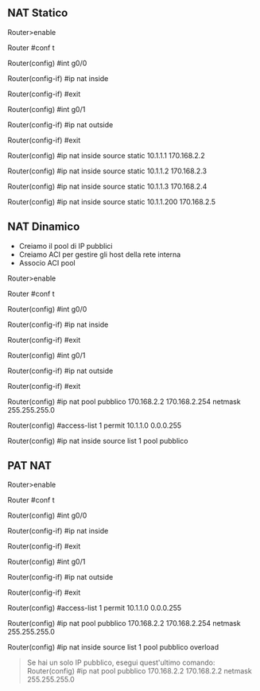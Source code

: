 ﻿## NAT Statico
Router>enable

Router #conf t

Router(config) #int g0/0

Router(config-if) #ip nat inside

Router(config-if) #exit

Router(config) #int g0/1

Router(config-if) #ip nat outside

Router(config-if) #exit

Router(config) #ip nat inside source static 10.1.1.1 170.168.2.2

Router(config) #ip nat inside source static 10.1.1.2 170.168.2.3

Router(config) #ip nat inside source static 10.1.1.3 170.168.2.4

Router(config) #ip nat inside source static 10.1.1.200 170.168.2.5

## NAT Dinamico

- Creiamo il pool di IP pubblici
- Creiamo ACI per gestire gli host della rete interna
- Associo ACI pool

Router>enable

Router #conf t

Router(config) #int g0/0

Router(config-if) #ip nat inside

Router(config-if) #exit

Router(config) #int g0/1

Router(config-if) #ip nat outside

Router(config-if) #exit

Router(config) #ip nat pool pubblico 170.168.2.2 170.168.2.254 netmask 255.255.255.0

Router(config) #access-list 1 permit 10.1.1.0 0.0.0.255

Router(config) #ip nat inside source list 1 pool pubblico

## PAT NAT

Router>enable

Router #conf t

Router(config) #int g0/0

Router(config-if) #ip nat inside

Router(config-if) #exit

Router(config) #int g0/1

Router(config-if) #ip nat outside

Router(config-if) #exit

Router(config) #access-list 1 permit 10.1.1.0 0.0.0.255

Router(config) #ip nat pool pubblico 170.168.2.2 170.168.2.254 netmask 255.255.255.0

Router(config) #ip nat inside source list 1 pool pubblico overload

> Se hai un solo IP pubblico, esegui quest'ultimo comando:
Router(config) #ip nat pool pubblico 170.168.2.2 170.168.2.2 netmask 255.255.255.0
